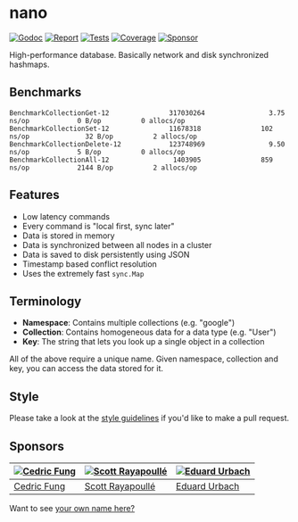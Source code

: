 # nano

[![Godoc][godoc-image]][godoc-url]
[![Report][report-image]][report-url]
[![Tests][tests-image]][tests-url]
[![Coverage][coverage-image]][coverage-url]
[![Sponsor][sponsor-image]][sponsor-url]

High-performance database. Basically network and disk synchronized hashmaps.

## Benchmarks

```text
BenchmarkCollectionGet-12               317030264                3.75 ns/op            0 B/op          0 allocs/op
BenchmarkCollectionSet-12               11678318               102 ns/op              32 B/op          2 allocs/op
BenchmarkCollectionDelete-12            123748969                9.50 ns/op            5 B/op          0 allocs/op
BenchmarkCollectionAll-12                1403905               859 ns/op            2144 B/op          2 allocs/op
```

## Features

* Low latency commands
* Every command is "local first, sync later"
* Data is stored in memory
* Data is synchronized between all nodes in a cluster
* Data is saved to disk persistently using JSON
* Timestamp based conflict resolution
* Uses the extremely fast `sync.Map`

## Terminology

* **Namespace**: Contains multiple collections (e.g. "google")
* **Collection**: Contains homogeneous data for a data type (e.g. "User")
* **Key**: The string that lets you look up a single object in a collection

All of the above require a unique name. Given namespace, collection and key, you can access the data stored for it.

## Style

Please take a look at the [style guidelines](https://github.com/akyoto/quality/blob/master/STYLE.md) if you'd like to make a pull request.

## Sponsors

| [![Cedric Fung](https://avatars3.githubusercontent.com/u/2269238?s=70&v=4)](https://github.com/cedricfung) | [![Scott Rayapoullé](https://avatars3.githubusercontent.com/u/11772084?s=70&v=4)](https://github.com/soulcramer) | [![Eduard Urbach](https://avatars3.githubusercontent.com/u/438936?s=70&v=4)](https://twitter.com/eduardurbach) |
| --- | --- | --- |
| [Cedric Fung](https://github.com/cedricfung) | [Scott Rayapoullé](https://github.com/soulcramer) | [Eduard Urbach](https://eduardurbach.com) |

Want to see [your own name here?](https://github.com/users/akyoto/sponsorship)

[godoc-image]: https://godoc.org/github.com/aerogo/nano?status.svg
[godoc-url]: https://godoc.org/github.com/aerogo/nano
[report-image]: https://goreportcard.com/badge/github.com/aerogo/nano
[report-url]: https://goreportcard.com/report/github.com/aerogo/nano
[tests-image]: https://cloud.drone.io/api/badges/aerogo/nano/status.svg
[tests-url]: https://cloud.drone.io/aerogo/nano
[coverage-image]: https://codecov.io/gh/aerogo/nano/graph/badge.svg
[coverage-url]: https://codecov.io/gh/aerogo/nano
[sponsor-image]: https://img.shields.io/badge/github-donate-green.svg
[sponsor-url]: https://github.com/users/akyoto/sponsorship

